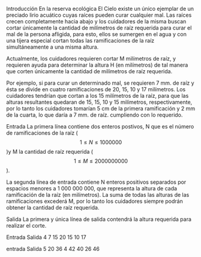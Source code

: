 Introducción
En la reserva ecológica El Cielo existe un único ejemplar de un preciado lirio acuático cuyas raíces pueden curar cualquier mal. Las raíces crecen completamente hacia abajo y los cuidadores de la misma buscan cortar únicamente la cantidad de milímetros de raíz requerida para curar el mal de la persona afligida, para esto, ellos se sumergen en el agua y con una tijera especial cortan todas las ramificaciones de la raíz simultáneamente a una misma altura.

Actualmente, los cuidadores requieren cortar M milímetros de raíz, y requieren ayuda para determinar la altura H (en milímetros) de tal manera que corten únicamente la cantidad de milímetros de raíz requerida.

Por ejemplo, si para curar un determinado mal, se requieren 7 mm. de raíz y ésta se divide en cuatro ramificaciones de 20, 15, 10 y 17 milímetros. Los cuidadores tendrían que cortan a los 15 milímetros de la raíz, para que las alturas resultantes quedaran de 15, 15, 10 y 15 milímetros, respectivamente, por lo tanto los cuidadores tomarían 5 cm de la primera ramificación y 2 mm de la cuarta, lo que daría a 7 mm. de raíz. cumpliendo con lo requerido.

Entrada
La primera línea contiene dos enteros postivos, N que es el número de ramificaciones de la raíz ($$1\leq N \leq 1 000 000$$)y M la cantidad de raíz requerida ($$1\leq M \leq 2 000 000 000$$).

La segunda línea de entrada contiene N enteros positivos separados por espacios menores a 1 000 000 000, que representa la altura de cada ramificación de la raíz (en milímetros). La suma de todas las alturas de las ramificaciones excederá M, por lo tanto los cuidadores siempre podrán obtener la cantidad de raíz requerida.

Salida
La primera y única línea de salida contendrá la altura requerida para realizar el corte.

Entrada  		 Salida
4 7	        	 15
20 15 10 17	

entrada			 Salida
5 20			 36
4 42 40 26 46	